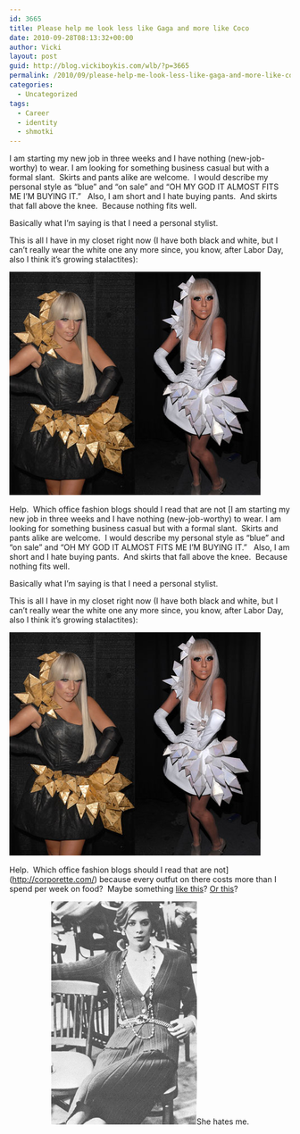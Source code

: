 ```yaml
---
id: 3665
title: Please help me look less like Gaga and more like Coco
date: 2010-09-28T08:13:32+00:00
author: Vicki
layout: post
guid: http://blog.vickiboykis.com/wlb/?p=3665
permalink: /2010/09/please-help-me-look-less-like-gaga-and-more-like-coco/
categories:
  - Uncategorized
tags:
  - Career
  - identity
  - shmotki
---
```

I am starting my new job in three weeks and I have nothing (new-job-worthy) to wear. I am looking for something business casual but with a formal slant.  Skirts and pants alike are welcome.  I would describe my personal style as &#8220;blue&#8221; and &#8220;on sale&#8221; and &#8220;OH MY GOD IT ALMOST FITS ME I&#8217;M BUYING IT.&#8221;   Also, I am short and I hate buying pants.  And skirts that fall above the knee.  Because nothing fits well.

Basically what I&#8217;m saying is that I need a personal stylist.

This is all I have in my closet right now (I have both black and white, but I can&#8217;t really wear the white one any more since, you know, after Labor Day, also I think it&#8217;s growing stalactites):

[<img class="aligncenter size-full wp-image-3666" title="gaga2" src="https://raw.githubusercontent.com/veekaybee/wlb/gh-pages/assets/images/2010/09/gaga2.jpg" alt="" width="450" height="400" />](https://raw.githubusercontent.com/veekaybee/wlb/gh-pages/assets/images/2010/09/gaga2.jpg)

Help.  Which office fashion blogs should I read that are not [I am starting my new job in three weeks and I have nothing (new-job-worthy) to wear. I am looking for something business casual but with a formal slant.  Skirts and pants alike are welcome.  I would describe my personal style as &#8220;blue&#8221; and &#8220;on sale&#8221; and &#8220;OH MY GOD IT ALMOST FITS ME I&#8217;M BUYING IT.&#8221;   Also, I am short and I hate buying pants.  And skirts that fall above the knee.  Because nothing fits well.

Basically what I&#8217;m saying is that I need a personal stylist.

This is all I have in my closet right now (I have both black and white, but I can&#8217;t really wear the white one any more since, you know, after Labor Day, also I think it&#8217;s growing stalactites):

[<img class="aligncenter size-full wp-image-3666" title="gaga2" src="https://raw.githubusercontent.com/veekaybee/wlb/gh-pages/assets/images/2010/09/gaga2.jpg" alt="" width="450" height="400" />](https://raw.githubusercontent.com/veekaybee/wlb/gh-pages/assets/images/2010/09/gaga2.jpg)

Help.  Which office fashion blogs should I read that are not](http://corporette.com/) because every outfut on there costs more than I spend per week on food?  Maybe something [like this](http://www.academichic.com/2010/09/27/27-september-2010-black-and-white-week-day-1/)? [Or this](http://cubiclechicblog.com/2010/09/23/whats-your-cubicle-chic/)?

<p style="text-align: center;">
  <a href="https://raw.githubusercontent.com/veekaybee/wlb/gh-pages/assets/images/2010/09/coco-chanel.gif"><img class="aligncenter size-full wp-image-3667" title="coco-chanel" src="https://raw.githubusercontent.com/veekaybee/wlb/gh-pages/assets/images/2010/09/coco-chanel.gif" alt="" width="261" height="400" /></a>She hates me.
</p>